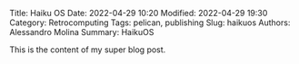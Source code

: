 Title: Haiku OS
Date: 2022-04-29 10:20
Modified: 2022-04-29 19:30
Category: Retrocomputing
Tags: pelican, publishing
Slug: haikuos
Authors: Alessandro Molina
Summary: HaikuOS

This is the content of my super blog post.

